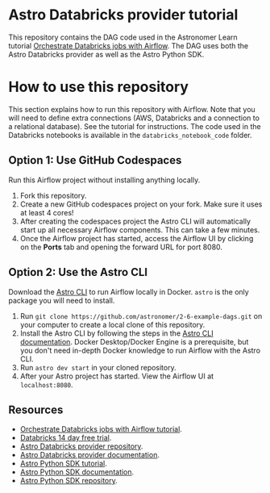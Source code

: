 Astro Databricks provider tutorial
==================================

This repository contains the DAG code used in the Astronomer Learn tutorial [Orchestrate Databricks jobs with Airflow](https://docs.astronomer.io/learn/airflow-databricks). The DAG uses both the Astro Databricks provider as well as the Astro Python SDK.

# How to use this repository

This section explains how to run this repository with Airflow. Note that you will need to define extra connections (AWS, Databricks and a connection to a relational database). See the tutorial  for instructions. The code used in the Databricks notebooks is available in the `databricks_notebook_code` folder.

## Option 1: Use GitHub Codespaces

Run this Airflow project without installing anything locally.

1. Fork this repository.
2. Create a new GitHub codespaces project on your fork. Make sure it uses at least 4 cores!
3. After creating the codespaces project the Astro CLI will automatically start up all necessary Airflow components. This can take a few minutes. 
4. Once the Airflow project has started, access the Airflow UI by clicking on the **Ports** tab and opening the forward URL for port 8080.

## Option 2: Use the Astro CLI

Download the [Astro CLI](https://docs.astronomer.io/astro/cli/install-cli) to run Airflow locally in Docker. `astro` is the only package you will need to install.

1. Run `git clone https://github.com/astronomer/2-6-example-dags.git` on your computer to create a local clone of this repository.
2. Install the Astro CLI by following the steps in the [Astro CLI documentation](https://docs.astronomer.io/astro/cli/install-cli). Docker Desktop/Docker Engine is a prerequisite, but you don't need in-depth Docker knowledge to run Airflow with the Astro CLI.
3. Run `astro dev start` in your cloned repository.
4. After your Astro project has started. View the Airflow UI at `localhost:8080`.

## Resources

- [Orchestrate Databricks jobs with Airflow tutorial](https://docs.astronomer.io/learn/airflow-databricks).
- [Databricks 14 day free trial](https://www.databricks.com/try-databricks).
- [Astro Databricks provider repository](https://github.com/astronomer/astro-provider-databricks/).
- [Astro Databricks provider documentation](https://astronomer.github.io/astro-provider-databricks/).
- [Astro Python SDK tutorial](https://docs.astronomer.io/learn/astro-python-sdk).
- [Astro Python SDK documentation](https://astro-sdk-python.readthedocs.io/en/stable/index.html).
- [Astro Python SDK repository](https://github.com/astronomer/astro-sdk).
